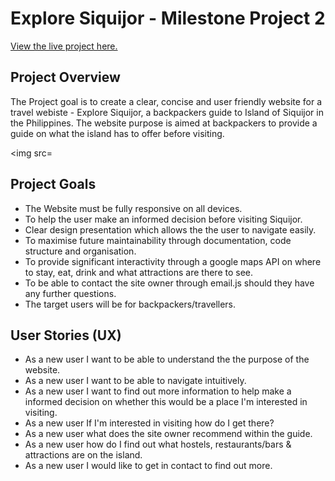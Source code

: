# Explore Siquijor - Milestone Project 2

[View the live project here.]()

## Project Overview

The Project goal is to create a clear, concise and user friendly website for a travel webiste - Explore Siquijor, a backpackers guide to Island of Siquijor in the Philippines. The website purpose is aimed at backpackers to provide a guide on what the island has to offer before visiting.

<img src=

## Project Goals

* The Website must be fully responsive on all devices.
* To help the user make an informed decision before visiting Siquijor.
* Clear design presentation which allows the the user to navigate easily.
* To maximise future maintainability through documentation, code structure and organisation.
* To provide significant interactivity through a google maps API on where to stay, eat, drink and what attractions are there to see.
* To be able to contact the site owner through email.js should they have any further questions.
* The target users will be for backpackers/travellers.

## User Stories (UX)

* As a new user I want to be able to understand the the purpose of the website.
* As a new user I want to be able to navigate intuitively.
* As a new user I want to find out more information to help make a informed decision on whether this would be a place I'm interested in visiting.
* As a new user If I'm interested in visiting how do I get there?
* As a new user what does the site owner recommend within the guide.
* As a new user how do I find out what hostels, restaurants/bars & attractions are on the island.
* As a new user I would like to get in contact to find out more.